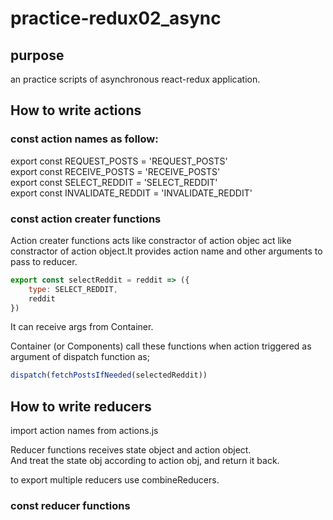 # practice-redux02_async
## purpose
  an practice scripts of asynchronous react-redux application.



## How to write actions
### const action names as follow:
export const REQUEST_POSTS = 'REQUEST_POSTS'  
export const RECEIVE_POSTS = 'RECEIVE_POSTS'  
export const SELECT_REDDIT = 'SELECT_REDDIT'  
export const INVALIDATE_REDDIT = 'INVALIDATE_REDDIT'  

### const action creater functions
Action creater functions acts like constractor of action objec act like constractor of action object.It provides action name and other arguments to pass to reducer.
```javascript
export const selectReddit = reddit => ({
    type: SELECT_REDDIT,
    reddit
})
```
It can receive args from Container.  
  
Container (or Components) call these functions when action triggered as argument of dispatch function as;
```javascript
dispatch(fetchPostsIfNeeded(selectedReddit))
```



## How to write reducers
import action names from actions.js  
  
Reducer functions receives state object and action object.  
And treat the state obj according to action obj, and return it back.  
  
to export multiple reducers use combineReducers.  
  
### const reducer functions



